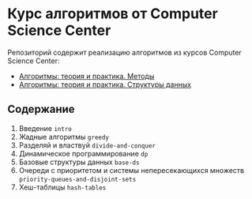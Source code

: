 # Курс алгоритмов от Computer Science Center

Репозиторий содержит реализацию алгоритмов из курсов Computer Science Center:  
* [Алгоритмы: теория и практика. Методы](https://stepik.org/course/217)  
* [Алгоритмы: теория и практика. Структуры данных](https://stepik.org/course/1547)

## Содержание
1. Введение ```intro```
2. Жадные алгоритмы ```greedy```
3. Разделяй и властвуй ```divide-and-conquer```
4. Динамическое программирование ```dp```
5. Базовые структуры данных ```base-ds```
6. Очереди с приоритетом и системы непересекающихся множеств ```priority-queues-and-disjoint-sets```
7. Хеш-таблицы ```hash-tables```

## 
